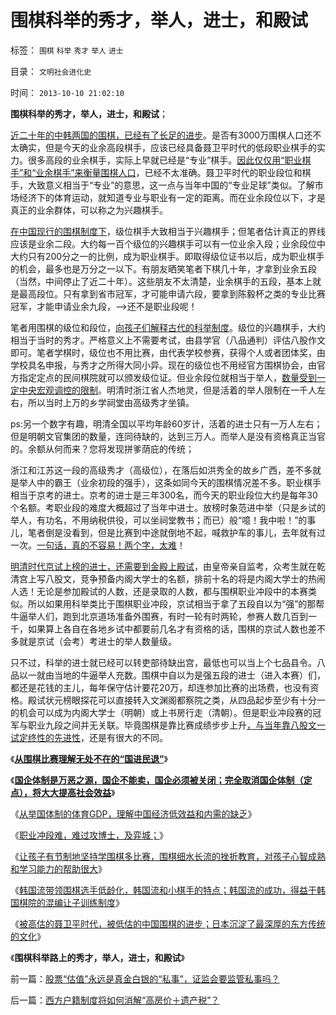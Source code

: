 # 围棋科举的秀才，举人，进士，和殿试

标签： `围棋` `科举` `秀才` `举人` `进士` 

目录： `文明社会进化史`

时间： `2013-10-10 21:02:10`

**围棋科举的秀才，举人，进士，和殿试**；

[近二十年的中韩两国的围棋，已经有了长足的进步](../../../2013/10/9/被高估的聂卫平时代，中国围棋被低估的进步.md)。是否有3000万围棋人口还不太确实，但是今天的业余高段棋手，应该已经具备聂卫平时代的低段职业棋手的实力。很多高段的业余棋手，实际上早就已经是“专业”棋手。[因此仅仅用“职业棋手”和“业余棋手”来衡量围棋人口](../../../2013/10/7/学围棋细水长流的挫折教育，提高孩子心智的成熟和学习能力.md)，已经不太准确。聂卫平时代的职业段位和棋手，大致意义相当于“专业”的意思，这一点与当年中国的“专业足球”类似。了解市场经济下的体育运动，就知道专业与职业有一定的距离。而在业余段位以下，才是真正的业余群体，可以称之为兴趣棋手。

[在中国现行的围棋制度下](../../../2013/4/30/“有志者事竞成”“爱拼才会赢”是成功学的表述.md)，级位棋手大致相当于兴趣棋手；但笔者估计真正的界线应该是业余二段。大约每一百个级位的兴趣棋手可以有一位业余入段；业余段位中大约只有200分之一的比例，成为职业棋手。即取得级位证书以后，成为职业棋手的机会，最多也是万分之一以下。有朋友晒笑笔者下棋几十年，才拿到业余五段（当然，中间停止了近二十年）。这些朋友不太清楚，业余棋手的五段，基本上就是最高段位。只有拿到省市冠军，才可能申请六段，要拿到陈毅杯之类的专业比赛冠军，才能申请业余九段，——>还不是职业段呢！

笔者用围棋的级位和段位，[向孩子们解释古代的科举制度](../../../2012/3/21/国企和高考和科举的封建意义.md)。级位的兴趣棋手，大约相当于当时的秀才。严格意义上不需要考试，由县学官（八品通判）评估八股作文即可。笔者学棋时，级位也不用比赛，由代表学校参赛，获得个人或者团体奖，由学校具名申报，与秀才之所得大同小异。现在的级位也不用经官方围棋协会，由官方指定定点的民间棋院就可以颁发级位证。但业余段位就相当于举人，[数量受到一定中央宏观调控的限制](../../../2013/2/11/科举不是教育,“教育拉动增长”的常识误区.md)。明清时浙江省人杰地灵，但是活着的举人限制在一千人左右，所以当时上万的乡学祠堂由高级秀才坐镇。

ps:另一个数字有趣，明清全国以平均年龄60岁计，活着的进士只有一万人左右；但是明朝文官集团的数量，连同待缺的，达到三万人。而举人是没有资格真正当官的。余额从何而来？您将发现拼爹荫庇的传统；

浙江和江苏这一段的高级秀才（高级位），在落后如洪秀全的故乡广西，差不多就是举人中的霸王（业余初段的强手），这条如同今天的围棋情况差不多。职业棋手相当于京考的进士。京考的进士是三年300名，而今天的职业段位大约是每年30个名额。考职业段的难度大概超过了当年中进士。放榜时象范进中举（只是乡试的举人，有功名，不用纳税供役，可以坐祠堂教书；而已）般“噫！我中啦！”的事儿，笔者倒是没看到，但是比赛到中途就倒地不起，喊救护车的事儿，去年就有过一次。[一句话，真的不容易！两个字，太难](../../../2013/10/6/职业冲段难，难过攻博士，兼谈弈城.md)！

[明清时代京试上榜的进士，还需要到金殿上殿试](../../../2013/2/11/科举不是教育,举国体制导致知识分子就业无门，走投无路；.md)，由皇帝亲自监考，众考生就在乾清宫上写八股文，竞争预备内阁大学士的名额，排前十名的将是内阁大学士的热闹人选！无论是参加殿试的人数，还是录取的人数，都与围棋职业冲段中的本赛类似。所以如果用科举类比于围棋职业冲段，京试相当于拿了五段自以为“强”的那帮牛逼举人们，跑到北京道场准备外围赛，有时一轮有时两轮，参赛人数几百到一千，如果算上各自在各地乡试中都要前几名才有资格的话，围棋的京试人数也差不多就是京试（会考）考进士的举人数量级。

只不过，科举的进士就已经可以转吏部待缺出宫，最低也可以当上个七品县令。八品以一就由当地的牛逼举人充数。围棋中自以为是强五段的进士（进入本赛）们，都还是花钱的主儿，每年保守估计要花20万，却连参加比赛的出场费，也没有资格。殿试状元榜眼探花可以直接转入文渊阁都察院之类，从四品起步至少有十分一的机会可以成为内阁大学士（明朝）或上书房行走（清朝）。但是职业冲段赛的冠军与职业九段之间并无关联。毕竟围棋是靠比赛成绩步步上升[，与当年靠八股文一试定终性的先进性](../../../2013/2/10/明朝科举，知县，举人，教师，律师，状师和讼棍；.md)，还是有很大的不同。

《[**从围棋比赛理解无处不在的“国进民退”**](../../../2013/4/30/从围棋比赛理解无处不在的“国进民退”.md)》

《[**国企体制是万恶之源，国企不能卖，国企必须被关闭；完全取消国企体制（定点），将大大提高社会效益**](../../../2013/4/30/“有志者事竞成”“爱拼才会赢”是成功学的表述.md)》

《[从举国体制的体育GDP，理解中国经济低效益和内需的缺乏](../../../2013/4/30/从举国体制的体育GDP，理解中国经济低效益和内需的缺乏.md)》

《[职业冲段难，难过攻博士，及弈城；](../../../2013/10/6/职业冲段难，难过攻博士，兼谈弈城.md)》

《[让孩子有节制地坚持学围棋多比赛，围棋细水长流的挫折教育，对孩子心智成熟和学习能力的帮助很大](../../../2013/10/7/学围棋细水长流的挫折教育，提高孩子心智的成熟和学习能力.md)》

《[韩国流带领围棋选手低龄化，韩国流和小棋手的特点；韩国流的成功，得益于韩国棋院的混编让子训练制度](../../../2013/10/8/韩国流带领围棋选手低龄化,得益于韩国棋院的混编让子训练制度.md)》

《[被高估的聂卫平时代，被低估的中国围棋的进步；日本沉淀了最深厚的东方传统的文化](../../../2013/10/9/被高估的聂卫平时代，中国围棋被低估的进步.md)》

《**围棋科举路上的秀才，举人，进士，和殿试**》



前一篇：[股票“估值”永远是真金白银的“私事”，证监会要监管私事吗？](../../../2013/10/9/股票“估值”永远是真金白银的“私事”，证监会要监管私事吗？.md)

后一篇：[西方户籍制度将如何消解“高房价＋遗产税”？](../../../2013/10/10/西方户籍制度将如何消解“高房价＋遗产税”？.md)